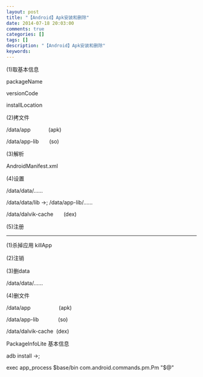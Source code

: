 ```yaml
---
layout: post
title: "【Android】Apk安装和删除"
date: 2014-07-18 20:03:00 
comments: true
categories: []
tags: []
description: "【Android】Apk安装和删除"
keywords: 
---
```



 
  
   (1)取基本信息
  
 
 
  packageName
 
 
  versionCode
 
 
  installLocation
 
 
  
   (2)拷文件
  
 
 
  /data/app            (apk)
 
 
  /data/app-lib       (so)
 
 
  
   (3)解析
  
  AndroidManifest.xml
 
 
  
   (4)设置
  
 
 
  /data/data/……
 
 
  /data/data/lib ->; /data/app-lib/……
 
 
  /data/dalvik-cache       (dex)
 
 
  
   (5)注册
  
 
 
  -------------------------------------------------------------
 
 
  
   (1)杀掉应用 killApp
  
 
 
  
   (2)注销
  
 
 
  
   (3)删data
  
 
 
  /data/data/......
 
 
  
   (4)删文件
  
 
 
  /data/app                   (apk)
 
 
  /data/app-lib             (so)
 
 
  /data/dalvik-cache  (dex)
 
 
 
 
 
 
 
 
  PackageInfoLite 基本信息
 
 
  adb install ->;
 
 
  exec app_process $base/bin com.android.commands.pm.Pm "$@"
  
  
 
 
 
 
  
  
 


